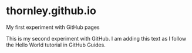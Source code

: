 # thornley.github.io
My first experiment with GitHub pages

This is my second experiment with GitHub. I am adding this text as I follow the Hello World tutorial in GitHub Guides.
